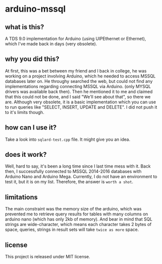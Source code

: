 arduino-mssql
=============

what is this?
-------------
A TDS 9.0 implementation for Arduino (using UIPEthernet or Ethernet), which I've made back in days (very obsolete). 

why you did this?
-------------
At first, this was a bet between my friend and I back in college, he was working on a project involving Arduino, which he needed to access MSSQL databases later on. He throughy searched the web, but could not find any implementations regarding connecting MSSQL via Arduino. (only MYSQL drivers was available back then). Then he mentioned it to me and claimed that this could not be done, and I said "We'll see about that", so there we are. Although very obsolete, it is a basic implementation which you can use to run queries like "SELECT, INSERT, UPDATE and DELETE". I did not push it to it's limits though. 

how can I use it?
-------------
Take a look into `sqlard-test.cpp` file. It might give you an idea.

does it work?
-------------
Well, hard to say, it's been a long time since I last time mess with it. Back then, I successfully connected to MSSQL 2014-2016 databases with Arduino Nano and Arduino Mega. Currently, I do not have an environment to test it, but it is on my list. Therefore, the answer is 
`worth a shot`.

limitations
-------------
The main constraint was the memory size of the arduino, which was prevented me to retrieve query results for tables with many columns on arduino nano (which has only 2kb of memory). And bear in mind that SQL strings are wide-character, which means each character takes 2 bytes of space, queries, strings in result sets will take `twice as more` space. 

license
-------------
This project is released under MIT license.
